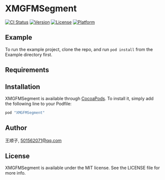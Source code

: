 # XMGFMSegment

[![CI Status](http://img.shields.io/travis/王顺子/XMGFMSegment.svg?style=flat)](https://travis-ci.org/王顺子/XMGFMSegment)
[![Version](https://img.shields.io/cocoapods/v/XMGFMSegment.svg?style=flat)](http://cocoapods.org/pods/XMGFMSegment)
[![License](https://img.shields.io/cocoapods/l/XMGFMSegment.svg?style=flat)](http://cocoapods.org/pods/XMGFMSegment)
[![Platform](https://img.shields.io/cocoapods/p/XMGFMSegment.svg?style=flat)](http://cocoapods.org/pods/XMGFMSegment)

## Example

To run the example project, clone the repo, and run `pod install` from the Example directory first.

## Requirements

## Installation

XMGFMSegment is available through [CocoaPods](http://cocoapods.org). To install
it, simply add the following line to your Podfile:

```ruby
pod "XMGFMSegment"
```

## Author

王顺子, 501562071@qq.com

## License

XMGFMSegment is available under the MIT license. See the LICENSE file for more info.
